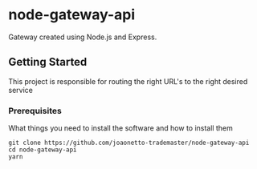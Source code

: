 # node-gateway-api

Gateway created using Node.js and Express.

## Getting Started

This project is responsible for routing the right URL's to the right desired service

### Prerequisites

What things you need to install the software and how to install them

```
git clone https://github.com/joaonetto-trademaster/node-gateway-api
cd node-gateway-api
yarn
```
